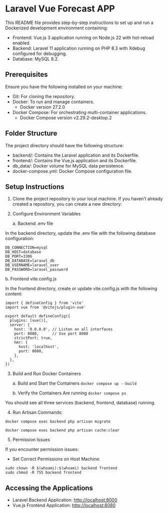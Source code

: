 # Laravel Vue Forecast APP

This README file provides step-by-step instructions to set up and run a Dockerized development environment containing:

- Frontend: Vue.js 3 application running on Node.js 22 with hot-reload enabled.
- Backend: Laravel 11 application running on PHP 8.3 with Xdebug configured for debugging.
- Database: MySQL 8.2.

## Prerequisites

Ensure you have the following installed on your machine:

- Git: For cloning the repository.
- Docker: To run and manage containers.
    - Docker version 27.2.0
- Docker Compose: For orchestrating multi-container applications.
    - Docker Compose version v2.29.2-desktop.2

## Folder Structure

The project directory should have the following structure:

- backend/: Contains the Laravel application and its Dockerfile.
- frontend/: Contains the Vue.js application and its Dockerfile.
- db_data/: Docker volume for MySQL data persistence.
- docker-compose.yml: Docker Compose configuration file.

## Setup Instructions

1. Clone the project repository to your local machine. If you haven’t already created a repository, you can create a new directory:

2. Configure Environment Variables

    a. Backend .env file

In the backend directory, update the .env file with the following database configuration:

```
DB_CONNECTION=mysql
DB_HOST=database
DB_PORT=3306
DB_DATABASE=laravel_db
DB_USERNAME=laravel_user
DB_PASSWORD=laravel_password
```

b. Frontend vite.config.js

In the frontend directory, create or update vite.config.js with the following content:

```
import { defineConfig } from 'vite'
import vue from '@vitejs/plugin-vue'

export default defineConfig({
  plugins: [vue()],
  server: {
    host: '0.0.0.0', // Listen on all interfaces
    port: 8080,      // Use port 8080
    strictPort: true,
    hmr: {
      host: 'localhost',
      port: 8080,
    },
  },
})
```

3. Build and Run Docker Containers

    a. Build and Start the Containers `docker compose up --build`

    b. Verify the Containers Are running `docker compose ps`

You should see all three services (backend, frontend, database) running.

4. Run Artisan Commands:

`docker compose exec backend php artisan migrate`

`docker compose exec backend php artisan cache:clear`

5. Permission Issues

If you encounter permission issues:

- Set Correct Permissions on Host Machine:

```
sudo chown -R $(whoami):$(whoami) backend frontend
sudo chmod -R 755 backend frontend
```

## Accessing the Applications

- Laravel Backend Application: <http://localhost:8000>
- Vue.js Frontend Application: <http://localhost:8080>
